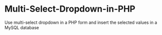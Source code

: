 # Multi-Select-Dropdown-in-PHP
Use multi-select dropdown in a PHP form and insert the selected values  in a MySQL database
